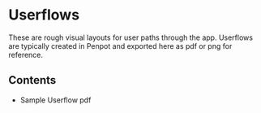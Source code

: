 # Userflows

These are rough visual layouts for user paths through the app. Userflows are typically created in Penpot and exported here as pdf or png for reference.

## Contents

- Sample Userflow pdf

